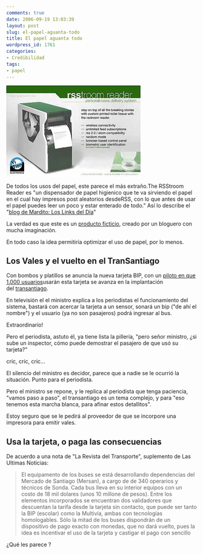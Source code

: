 ```yaml
---
comments: true
date: 2006-09-19 13:03:39
layout: post
slug: el-papel-aguanta-todo
title: El papel aguanta todo
wordpress_id: 1761
categories:
- Credibilidad
tags:
- papel
---
```


![](rsstroom.jpg)

De todos los usos del papel, este parece el más extraño.The RSStroom Reader es "un dispensador de papel higienico que te va sirviendo el papel en el cual hay impresos post aleatorios desdeRSS, con lo que antes de usar el papel puedes leer un poco y estar enterado de todo." Así lo describe el "[blog de Mardito: Los Links del Día](http://replay.web.archive.org/20071011063529/http://www.mardito.com/weblog/?p=1766)"

La verdad es que este es un [producto ficticio,](http://replay.web.archive.org/20071011063529/http://www.djspyhunter.com/blog/2005/12/05/rsstroom-reader-toilet-paper-printer/) creado por un bloguero con mucha imaginación.

En todo caso la idea permitiría optimizar el uso de papel, por lo menos.


## Los Vales y el vuelto en el TranSantiago


Con bombos y platillos se anuncia la nueva tarjeta BIP, con un [piloto en que 1.000 usuarios](http://replay.web.archive.org/20071011063529/http://forum.skyscraperpage.com/showthread.php?t=114247)usarán esta tarjeta se avanza en la implantación del [transantiago](http://replay.web.archive.org/20071011063529/http://www.transantiago.cl/).

En televisión el el ministro explica a los periodistas el funcionamiento del sistema, bastará con acercar la tarjeta a un sensor, sonará un bip ("de ahí el nombre") y el usuario (ya no son pasajeros) podrá ingresar al bus.

Extraordinario!

Pero el periodista, astuto él, ya tiene lista la pillería, "pero señor ministro, ¿si sube un inspector, cómo puede demostrar el pasajero de que usó su tarjeta?"

cric, cric, cric...

El silencio del ministro es decidor, parece que a nadie se le ocurrió la situación.
Punto para el periodista.

Pero el ministro se repone, y le replica al periodista que tenga paciencia, "vamos paso a paso", el transantiago es un tema complejo, y para "eso tenemos esta marcha blanca, para afinar estos detallitos".

Estoy seguro que se le pedirá al proveedor de que se incorpore una impresora para emitir vales.









## Usa la tarjeta, o paga las consecuencias


De acuerdo a una nota de "La Revista del Transporte", suplemento de Las Ultimas Noticias:


> El equipamento de los buses se está desarrollando dependencias del Mercado de Santiago (Mersan), a cargo de de 340 operarios y técnicos de Sonda. Cada bus lleva en su interior equipos con un costo de 18 mil dolares (unos 10 millone de pesos). Entre los elementos incorporados se encuentran dos validadores que descuentan la tarifa desde la tarjeta sin contacto, que puede ser tanto la BIP (escolar) como la Multivía, ambas con tecnologías homologables. Sólo la mitad de los buses dispondrán de un dispositivo de pago exacto con monedas, que no dará vuelto, pues la idea es incentivar el uso de la tarjeta y castigar el pago con sencillo


¿Qué les parece ?





